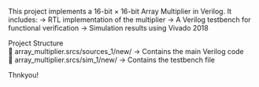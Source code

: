 This project implements a 16-bit × 16-bit Array Multiplier in Verilog. It includes:
-> RTL implementation of the multiplier
-> A Verilog testbench for functional verification
-> Simulation results using Vivado 2018

Project Structure <br>
📂 array_multiplier.srcs/sources_1/new/ → Contains the main Verilog code <br>
📂 array_multiplier.srcs/sim_1/new/ → Contains the testbench file


Thnkyou!
